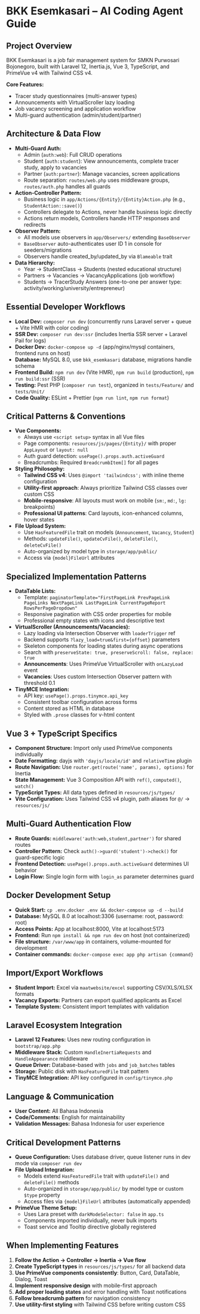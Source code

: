 
# BKK Esemkasari – AI Coding Agent Guide

## Project Overview
BKK Esemkasari is a job fair management system for SMKN Purwosari Bojonegoro, built with Laravel 12, Inertia.js, Vue 3, TypeScript, and PrimeVue v4 with Tailwind CSS v4.

**Core Features:**
- Tracer study questionnaires (multi-answer types)
- Announcements with VirtualScroller lazy loading
- Job vacancy screening and application workflow
- Multi-guard authentication (admin/student/partner)

## Architecture & Data Flow
- **Multi-Guard Auth:**
  - Admin (`auth:web`): Full CRUD operations
  - Student (`auth:student`): View announcements, complete tracer study, apply to vacancies
  - Partner (`auth:partner`): Manage vacancies, screen applications
  - Route separation: `routes/web.php` uses middleware groups, `routes/auth.php` handles all guards
- **Action-Controller Pattern:**
  - Business logic in `app/Actions/{Entity}/{Entity}Action.php` (e.g., `StudentAction::save()`)
  - Controllers delegate to Actions, never handle business logic directly
  - Actions return models, Controllers handle HTTP responses and redirects
- **Observer Pattern:**
  - All models use observers in `app/Observers/` extending `BaseObserver`
  - `BaseObserver` auto-authenticates user ID 1 in console for seeders/migrations
  - Observers handle created_by/updated_by via `Blameable` trait
- **Data Hierarchy:**
  - Year → StudentClass → Students (nested educational structure)
  - Partners → Vacancies → VacancyApplications (job workflow)
  - Students → TracerStudy Answers (one-to-one per answer type: activity/working/university/entrepreneur)

## Essential Developer Workflows
- **Local Dev:** `composer run dev` (concurrently runs Laravel server + queue + Vite HMR with color coding)
- **SSR Dev:** `composer run dev:ssr` (includes Inertia SSR server + Laravel Pail for logs)
- **Docker Dev:** `docker-compose up -d` (app/nginx/mysql containers, frontend runs on host)
- **Database:** MySQL 8.0, use `bkk_esemkasari` database, migrations handle schema
- **Frontend Build:** `npm run dev` (Vite HMR), `npm run build` (production), `npm run build:ssr` (SSR)
- **Testing:** Pest PHP (`composer run test`), organized in `tests/Feature/` and `tests/Unit/`
- **Code Quality:** ESLint + Prettier (`npm run lint`, `npm run format`)

## Critical Patterns & Conventions
- **Vue Components:**
  - Always use `<script setup>` syntax in all Vue files
  - Page components: `resources/js/pages/{Entity}/` with proper `AppLayout` or `layout: null`
  - Auth guard detection: `usePage().props.auth.activeGuard`
  - Breadcrumbs: Required `BreadcrumbItem[]` for all pages
- **Styling Philosophy:**
  - **Tailwind CSS v4**: Uses `@import 'tailwindcss';` with inline theme configuration
  - **Utility-first approach**: Always prioritize Tailwind CSS classes over custom CSS
  - **Mobile-responsive**: All layouts must work on mobile (`sm:`, `md:`, `lg:` breakpoints)
  - **Professional UI patterns**: Card layouts, icon-enhanced columns, hover states
- **File Upload System:**
  - Use `HasFeaturedFile` trait on models (`Announcement`, `Vacancy`, `Student`)
  - Methods: `updateFile()`, `updateCvFile()`, `deleteFile()`, `deleteCvFile()`
  - Auto-organized by model type in `storage/app/public/`
  - Access via `{model}FileUrl` attributes

## Specialized Implementation Patterns
- **DataTable Lists:**
  - Template: `paginatorTemplate="FirstPageLink PrevPageLink PageLinks NextPageLink LastPageLink CurrentPageReport RowsPerPageDropdown"`
  - Responsive pagination with CSS order properties for mobile
  - Professional empty states with icons and descriptive text
- **VirtualScroller (Announcements/Vacancies):**
  - Lazy loading via Intersection Observer with `loaderTrigger` ref
  - Backend supports `?lazy_load=true&first={offset}` parameters
  - Skeleton components for loading states during async operations
  - Search with `preserveState: true, preserveScroll: false, replace: true`
  - **Announcements**: Uses PrimeVue VirtualScroller with `onLazyLoad` event
  - **Vacancies**: Uses custom Intersection Observer pattern with threshold 0.1
- **TinyMCE Integration:**
  - API key: `usePage().props.tinymce.api_key`
  - Consistent toolbar configuration across forms
  - Content stored as HTML in database
  - Styled with `.prose` classes for v-html content

## Vue 3 + TypeScript Specifics
- **Component Structure:** Import only used PrimeVue components individually
- **Date Formatting:** dayjs with `'dayjs/locale/id'` and `relativeTime` plugin
- **Route Navigation:** Use `router.get(route('name', params), options)` for Inertia
- **State Management:** Vue 3 Composition API with `ref()`, `computed()`, `watch()`
- **TypeScript Types:** All data types defined in `resources/js/types/`
- **Vite Configuration:** Uses Tailwind CSS v4 plugin, path aliases for `@/` → `resources/js/`

## Multi-Guard Authentication Flow
- **Route Guards:** `middleware('auth:web,student,partner')` for shared routes
- **Controller Pattern:** Check `auth()->guard('student')->check()` for guard-specific logic
- **Frontend Detection:** `usePage().props.auth.activeGuard` determines UI behavior
- **Login Flow:** Single login form with `login_as` parameter determines guard

## Docker Development Setup
- **Quick Start:** `cp .env.docker .env && docker-compose up -d --build`
- **Database:** MySQL 8.0 at localhost:3306 (username: root, password: root)
- **Access Points:** App at localhost:8000, Vite at localhost:5173
- **Frontend:** Run `npm install && npm run dev` on host (not containerized)
- **File structure:** `/var/www/app` in containers, volume-mounted for development
- **Container commands:** `docker-compose exec app php artisan {command}`

## Import/Export Workflows
- **Student Import:** Excel via `maatwebsite/excel` supporting CSV/XLS/XLSX formats
- **Vacancy Exports:** Partners can export qualified applicants as Excel
- **Template System:** Consistent import templates with validation

## Laravel Ecosystem Integration
- **Laravel 12 Features:** Uses new routing configuration in `bootstrap/app.php`
- **Middleware Stack:** Custom `HandleInertiaRequests` and `HandleAppearance` middleware
- **Queue Driver:** Database-based with `jobs` and `job_batches` tables
- **Storage:** Public disk with `HasFeaturedFile` trait pattern
- **TinyMCE Integration:** API key configured in `config/tinymce.php`

## Language & Communication
- **User Content:** All Bahasa Indonesia
- **Code/Comments:** English for maintainability
- **Validation Messages:** Bahasa Indonesia for user experience

## Critical Development Patterns
- **Queue Configuration:** Uses database driver, queue listener runs in dev mode via `composer run dev`
- **File Upload Integration:** 
  - Models extend `HasFeaturedFile` trait with `updateFile()` and `deleteFile()` methods
  - Auto-organized in `storage/app/public/` by model type or custom `$type` property
  - Access files via `{model}FileUrl` attributes (automatically appended)
- **PrimeVue Theme Setup:**
  - Uses Lara preset with `darkModeSelector: false` in `app.ts`
  - Components imported individually, never bulk imports
  - Toast service and Tooltip directive globally registered

## When Implementing Features
1. **Follow the Action → Controller → Inertia → Vue flow**
2. **Create TypeScript types** in `resources/js/types/` for all backend data
3. **Use PrimeVue components consistently**: Button, Card, DataTable, Dialog, Toast
4. **Implement responsive design** with mobile-first approach
5. **Add proper loading states** and error handling with Toast notifications
6. **Follow breadcrumb pattern** for navigation consistency
7. **Use utility-first styling** with Tailwind CSS before writing custom CSS
